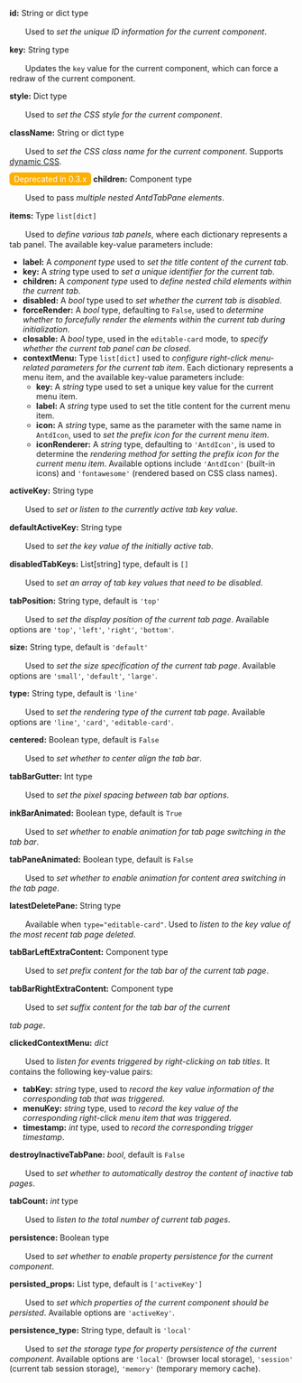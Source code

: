 **id:** String or dict type

　　Used to *set the unique ID information for the current component*.

**key:** String type

　　Updates the `key` value for the current component, which can force a redraw of the current component.

**style:** Dict type

　　Used to *set the CSS style for the current component*.

**className:** String or dict type

　　Used to *set the CSS class name for the current component*. Supports [dynamic CSS](/advanced-classname).

<font style="color: white; background: #fab005; border-radius: 6px; padding: 3px 8px;">Deprecated in 0.3.x</font> **children:** Component type

　　Used to pass *multiple nested AntdTabPane elements*.

**items:** Type `list[dict]`

　　Used to *define various tab panels*, where each dictionary represents a tab panel. The available key-value parameters include:

- **label:** A *component type* used to *set the title content of the current tab*.
- **key:** A *string* type used to *set a unique identifier for the current tab*.
- **children:** A *component type* used to *define nested child elements within the current tab*.
- **disabled:** A *bool* type used to *set whether the current tab is disabled*.
- **forceRender:** A *bool* type, defaulting to `False`, used to *determine whether to forcefully render the elements within the current tab during initialization*.
- **closable:** A *bool* type, used in the `editable-card` mode, to *specify whether the current tab panel can be closed*.
- **contextMenu:** Type `list[dict]` used to *configure right-click menu-related parameters for the current tab item*. Each dictionary represents a menu item, and the available key-value parameters include:
  - **key:** A *string* type used to set a unique key value for the current menu item.
  - **label:** A *string* type used to set the title content for the current menu item.
  - **icon:** A *string* type, same as the parameter with the same name in `AntdIcon`, used to *set the prefix icon for the current menu item*.
  - **iconRenderer:** A *string* type, defaulting to `'AntdIcon'`, is used to determine the *rendering method for setting the prefix icon for the current menu item*. Available options include `'AntdIcon'` (built-in icons) and `'fontawesome'` (rendered based on CSS class names).

**activeKey:** String type

　　Used to *set or listen to the currently active tab key value*.

**defaultActiveKey:** String type

　　Used to *set the key value of the initially active tab*.

**disabledTabKeys:** List[string] type, default is `[]`

　　Used to *set an array of tab key values that need to be disabled*.

**tabPosition:** String type, default is `'top'`

　　Used to *set the display position of the current tab page*. Available options are `'top'`, `'left'`, `'right'`, `'bottom'`.

**size:** String type, default is `'default'`

　　Used to *set the size specification of the current tab page*. Available options are `'small'`, `'default'`, `'large'`.

**type:** String type, default is `'line'`

　　Used to *set the rendering type of the current tab page*. Available options are `'line'`, `'card'`, `'editable-card'`.

**centered:** Boolean type, default is `False`

　　Used to *set whether to center align the tab bar*.

**tabBarGutter:** Int type

　　Used to *set the pixel spacing between tab bar options*.

**inkBarAnimated:** Boolean type, default is `True`

　　Used to *set whether to enable animation for tab page switching in the tab bar*.

**tabPaneAnimated:** Boolean type, default is `False`

　　Used to *set whether to enable animation for content area switching in the tab page*.

**latestDeletePane:** String type

　　Available when `type="editable-card"`. Used to *listen to the key value of the most recent tab page deleted*.

**tabBarLeftExtraContent:** Component type

　　Used to *set prefix content for the tab bar of the current tab page*.

**tabBarRightExtraContent:** Component type

　　Used to *set suffix content for the tab bar of the current*

 *tab page*.

**clickedContextMenu:** *dict*

　　Used to *listen for events triggered by right-clicking on tab titles*. It contains the following key-value pairs:

- **tabKey:** *string* type, used to *record the key value information of the corresponding tab that was triggered*.
- **menuKey:** *string* type, used to *record the key value of the corresponding right-click menu item that was triggered*.
- **timestamp:** *int* type, used to *record the corresponding trigger timestamp*.

**destroyInactiveTabPane:** *bool*, default is `False`

　　Used to *set whether to automatically destroy the content of inactive tab pages*.

**tabCount:** *int* type

　　Used to *listen to the total number of current tab pages*.

**persistence:** Boolean type

　　Used to *set whether to enable property persistence for the current component*.

**persisted_props:** List type, default is `['activeKey']`

　　Used to *set which properties of the current component should be persisted*. Available options are `'activeKey'`.

**persistence_type:** String type, default is `'local'`

　　Used to *set the storage type for property persistence of the current component*. Available options are `'local'` (browser local storage), `'session'` (current tab session storage), `'memory'` (temporary memory cache).